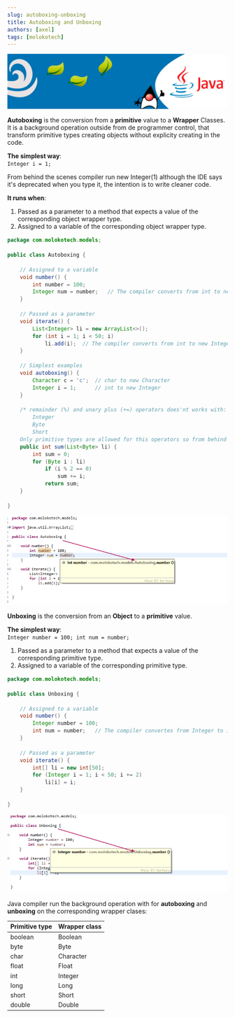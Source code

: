 ```yaml
---
slug: autoboxing-unboxing
title: Autoboxing and Unboxing
authors: [axel]
tags: [molokotech]
---
```

![banner](./../../static/img/banner-java.jpg)

**Autoboxing** is the conversion from a **primitive** value to a **Wrapper** Classes.
It is a background operation outside from de programmer control, that transform primitive types creating objects without explicity creating in the code.

__The simplest way__:<br/>
`Integer i = 1;`

 From behind the scenes compiler run new Integer(1) although the IDE says it's deprecated when you type it, the intention is to write cleaner code.

__It runs when__:<br/>
1) Passed as a parameter to a method that expects a value of the corresponding object wrapper type.
2) Assigned to a variable of the corresponding object wrapper type.

```java
package com.molokotech.models;

public class Autoboxing {
	
	// Assigned to a variable
	void number() {
		int number = 100;
		Integer num = number;	// The compiler converts from int to new Integer
	}

	// Passed as a parameter
	void iterate() {
		List<Integer> li = new ArrayList<>();
		for (int i = 1; i < 50; i)
		    li.add(i);	// The compiler converts from int to new Integer
	}

	// Simplest examples
	void autoboxing() {
		Character c = 'c';	// char to new Character
		Integer i = 1;		// int to new Integer
	}

	/* remainder (%) and unary plus (+=) operators does'nt works with:
		Integer
		Byte
		Short
	Only primitive types are allowed for this operators so from behind the scenes always invokes i.intValue() */
	public int sum(List<Byte> li) {
		int sum = 0;
		for (Byte i : li)
			if (i % 2 == 0)
				sum += i;
			return sum;
	}

}
```

![autoboxing](autoboxing.png)

**Unboxing** is the conversion from an **Object** to a **primitive** value.

__The simplest way__:<br/>
`Integer number = 100; int num = number;`

1) Passed as a parameter to a method that expects a value of the corresponding primitive type.
2) Assigned to a variable of the corresponding primitive type.

```java
package com.molokotech.models;

public class Unboxing {
	
	// Assigned to a variable
	void number() {
		Integer number = 100;
		int num = number; 	// The compiler convertes from Integer to int
	}

	// Passed as a parameter
	void iterate() {
		int[] li = new int[50];
		for (Integer i = 1; i < 50; i += 2)
			li[i] = i;
	}

}
```

![unboxing](unboxing.png)

Java compiler run the background operation with for **autoboxing** and **unboxing** on the corresponding wrapper clases:

| Primitive type | Wrapper class |
|----------------|---------------|
| boolean    	 | Boolean       |
| byte    	 	 | Byte       	 |
| char    	 	 | Character     |
| float    	 	 | Float       	 |
| int    	 	 | Integer       |
| long    	 	 | Long       	 |
| short    	 	 | Short       	 |
| double    	 | Double        |

